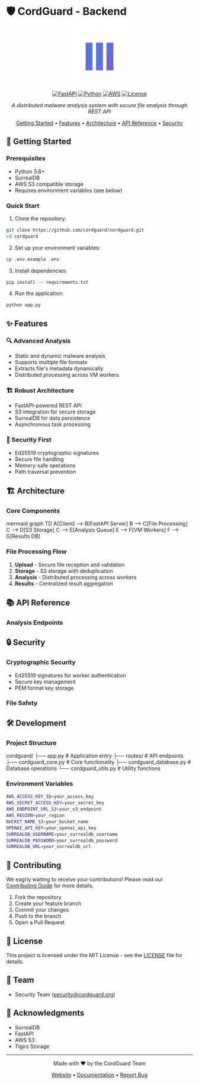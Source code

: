 # 🛡️ CordGuard - Backend

<div align="center">

<img src="cordguard-assets/logo.png" width="150" height="150" style="border-radius: 10px;" alt="CordGuard Logo">


[![FastAPI](https://img.shields.io/badge/FastAPI-005571?style=for-the-badge&logo=fastapi)](https://fastapi.tiangolo.com)
[![Python](https://img.shields.io/badge/python-3670A0?style=for-the-badge&logo=python&logoColor=ffdd54)](https://www.python.org)
[![AWS](https://img.shields.io/badge/AWS-%23FF9900.svg?style=for-the-badge&logo=amazon-aws&logoColor=white)](https://aws.amazon.com)
[![License](https://img.shields.io/badge/license-MIT-blue.svg?style=for-the-badge)](LICENSE)

*A distributed malware analysis system with secure file analysis through REST API*

[Getting Started](#-getting-started) •
[Features](#-features) •
[Architecture](#%EF%B8%8F-architecture) •
[API Reference](#-api-reference) •
[Security](#-security)

</div>

## 🚀 Getting Started

### Prerequisites

- Python 3.8+
- SurrealDB
- AWS S3 compatible storage
- Requires environment variables (see below)

### Quick Start

1. Clone the repository:

```bash
git clone https://github.com/cordguard/cordguard.git
cd cordguard
```

2. Set up your environment variables:

```bash
cp .env.example .env
```

3. Install dependencies:

```bash
pip install -r requirements.txt
```

4. Run the application:

```bash
python app.py
```


## ✨ Features

### 🔍 Advanced Analysis
- Static and dynamic malware analysis
- Supports multiple file formats
- Extracts file's metadata dynamically 
- Distributed processing across VM workers

### 🏗️ Robust Architecture
- FastAPI-powered REST API
- S3 integration for secure storage
- SurrealDB for data persistence
- Asynchronous task processing

### 🔐 Security First
- Ed25519 cryptographic signatures
- Secure file handling
- Memory-safe operations
- Path traversal prevention
  

## 🏗️ Architecture


### Core Components

mermaid
graph TD
A[Client] --> B[FastAPI Server]
B --> C[File Processing]
C --> D[S3 Storage]
C --> E[Analysis Queue]
E --> F[VM Workers]
F --> G[Results DB]


### File Processing Flow

1. **Upload** - Secure file reception and validation
2. **Storage** - S3 storage with deduplication
3. **Analysis** - Distributed processing across workers
4. **Results** - Centralized result aggregation

## 📚 API Reference

### Analysis Endpoints


## 🔒 Security

### Cryptographic Security
- Ed25519 signatures for worker authentication
- Secure key management
- PEM format key storage

### File Safety


## 🛠️ Development

### Project Structure

cordguard/
├── app.py # Application entry
├── routes/ # API endpoints
├── cordguard_core.py # Core functionality
├── cordguard_database.py # Database operations
└── cordguard_utils.py # Utility functions

### Environment Variables

```bash
AWS_ACCESS_KEY_ID=your_access_key
AWS_SECRET_ACCESS_KEY=your_secret_key
AWS_ENDPOINT_URL_S3=your_s3_endpoint
AWS_REGION=your_region
BUCKET_NAME_S3=your_bucket_name
OPENAI_API_KEY=your_openai_api_key
SURREALDB_USERNAME=your_surrealdb_username
SURREALDB_PASSWORD=your_surrealdb_password
SURREALDB_URL=your_surrealdb_url
```


## 🤝 Contributing

We eagrly waiting to receive your contributions! Please read our [Contributing Guide](CONTRIBUTING.md) for more details.

1. Fork the repository
2. Create your feature branch
3. Commit your changes
4. Push to the branch
5. Open a Pull Request

## 📄 License

This project is licensed under the MIT License - see the [LICENSE](LICENSE) file for details.

## 👥 Team

- Security Team (security@cordguard.org)

## 🙏 Acknowledgments

- SurrealDB
- FastAPI
- AWS S3
- Tigirs Storage
---

<div align="center">

Made with ❤️ by the CordGuard Team

[Website](https://cordguard.org) • 
[Documentation](https://docs.cordguard.org) • 
[Report Bug](https://github.com/CordGuard/cordguard-backend/issues)

</div>
